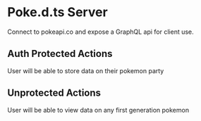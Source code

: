 # Poke.d.ts Server

Connect to pokeapi.co and expose a GraphQL api for client use.

## Auth Protected Actions

User will be able to store data on their pokemon party

## Unprotected Actions

User will be able to view data on any first generation pokemon


